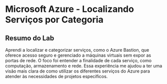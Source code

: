 # Microsoft Azure - Localizando Serviços por Categoria

## Resumo do Lab

Aprendi a localizar e categorizar serviços, como o Azure Bastion, que oferece acesso seguro e gerenciado a máquinas virtuais sem expor as portas de rede. O foco foi entender a finalidade de cada serviço, como computação, armazenamento e rede. Essa experiência me ajudou a ter uma visão mais clara de como utilizar os diferentes serviços do Azure para atender às necessidades de projetos específicos.